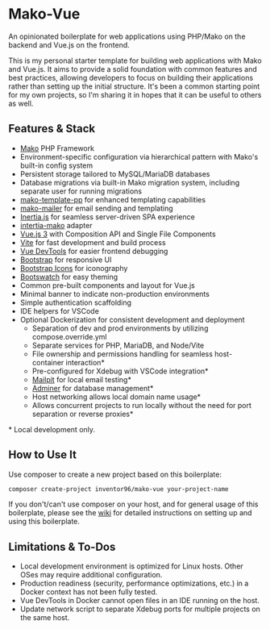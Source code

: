 # Mako-Vue
An opinionated boilerplate for web applications using PHP/Mako on the backend and Vue.js on the frontend.

This is my personal starter template for building web applications with Mako and Vue.js. It aims to provide a solid foundation with common features and best practices, allowing developers to focus on building their applications rather than setting up the initial structure. It's been a common starting point for my own projects, so I'm sharing it in hopes that it can be useful to others as well.

## Features & Stack
- [Mako](https://makoframework.com/) PHP Framework
- Environment-specific configuration via hierarchical pattern with Mako's built-in config system
- Persistent storage tailored to MySQL/MariaDB databases
- Database migrations via built-in Mako migration system, including separate user for running migrations
- [mako-template-pp](https://github.com/inventor96/mako-template-pp) for enhanced templating capabilities
- [mako-mailer](https://github.com/inventor96/mako-mailer) for email sending and templating
- [Inertia.js](https://inertiajs.com/) for seamless server-driven SPA experience
- [intertia-mako](https://github.com/inventor96/inertia-mako) adapter
- [Vue.js 3](https://vuejs.org/) with Composition API and Single File Components
- [Vite](https://vite.dev/) for fast development and build process
- [Vue DevTools](https://devtools.vuejs.org/) for easier frontend debugging
- [Bootstrap](https://getbootstrap.com/) for responsive UI
- [Bootstrap Icons](https://icons.getbootstrap.com/) for iconography
- [Bootswatch](https://bootswatch.com/) for easy theming
- Common pre-built components and layout for Vue.js
- Minimal banner to indicate non-production environments
- Simple authentication scaffolding
- IDE helpers for VSCode
- Optional Dockerization for consistent development and deployment
	- Separation of dev and prod environments by utilizing compose.override.yml
	- Separate services for PHP, MariaDB, and Node/Vite
	- File ownership and permissions handling for seamless host-container interaction*
	- Pre-configured for Xdebug with VSCode integration*
	- [Mailpit](https://mailpit.axllent.org/) for local email testing*
	- [Adminer](https://www.adminer.org/) for database management*
	- Host networking allows local domain name usage*
	- Allows concurrent projects to run locally without the need for port separation or reverse proxies*

\* Local development only.

## How to Use It
Use composer to create a new project based on this boilerplate:

```bash
composer create-project inventor96/mako-vue your-project-name
```

If you don't/can't use composer on your host, and for general usage of this boilerplate, please see the [wiki](https://github.com/inventor96/mako-vue/wiki) for detailed instructions on setting up and using this boilerplate.

## Limitations & To-Dos
- Local development environment is optimized for Linux hosts. Other OSes may require additional configuration.
- Production readiness (security, performance optimizations, etc.) in a Docker context has not been fully tested.
- Vue DevTools in Docker cannot open files in an IDE running on the host.
- Update network script to separate Xdebug ports for multiple projects on the same host.